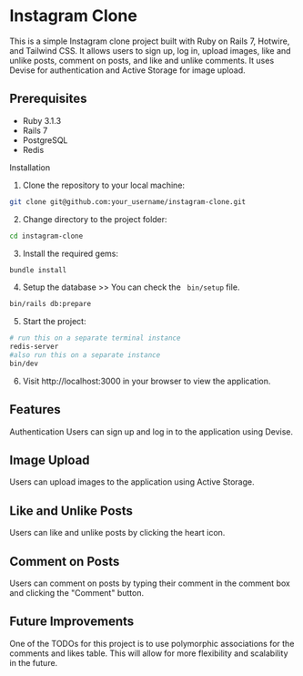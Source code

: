 # Instagram Clone
This is a simple Instagram clone project built with Ruby on Rails 7, Hotwire, and Tailwind CSS. It allows users to sign up, log in, upload images, like and unlike posts, comment on posts, and like and unlike comments. It uses Devise for authentication and Active Storage for image upload.

## Prerequisites
* Ruby 3.1.3
* Rails 7
* PostgreSQL
* Redis

Installation
1. Clone the repository to your local machine:
```bash
git clone git@github.com:your_username/instagram-clone.git
```
2. Change directory to the project folder:
```bash
cd instagram-clone
```
3. Install the required gems:
```bash
bundle install
```
4. Setup the database >> You can check the `` bin/setup`` file.
```bash
bin/rails db:prepare
```
5. Start the project:
```bash
# run this on a separate terminal instance
redis-server 
#also run this on a separate instance
bin/dev
```
6. Visit http://localhost:3000 in your browser to view the application.

## Features
Authentication
Users can sign up and log in to the application using Devise.

## Image Upload
Users can upload images to the application using Active Storage.

## Like and Unlike Posts
Users can like and unlike posts by clicking the heart icon.

## Comment on Posts
Users can comment on posts by typing their comment in the comment box and clicking the "Comment" button.

## Future Improvements
One of the TODOs for this project is to use polymorphic associations for the comments and likes table. This will allow for more flexibility and scalability in the future.